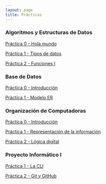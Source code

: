 ```yaml
---
layout: page
title: Prácticas
---
```


### Algoritmos y Estructuras de Datos

[Práctica 0 - Hola mundo](../assets/files/practicas/algo-p0.pdf)

[Práctica 1 - Tipos de datos](../assets/files/practicas/algo-p1.pdf)

[Práctica 2 - Funciones I](../assets/files/practicas/algo-p2.pdf)

<!-- [Práctica 3 - Condicionales y loops](../assets/files/practicas/algo-p3.pdf) -->

<!-- [Práctica 4 - Arrays](../assets/files/practicas/algo-p4.pdf) -->

<!-- [Práctica 5 - I/O](../assets/files/practicas/algo-p5.pdf) -->

<!-- [Práctica 6 - Funciones II](../assets/files/practicas/algo-p6.pdf) -->

<!-- [Práctica 7 - Search & sort](../assets/files/practicas/algo-p7.pdf) -->

<!-- [Práctica 8 - ADTs](../assets/files/practicas/algo-p8.pdf) -->

### Base de Datos

[Práctica 0 - Introducción](../assets/files/practicas/db-p0.pdf)

[Práctica 1 - Modelo ER](../assets/files/practicas/db-p1.pdf)

<!-- [Práctica 2 - Modelo relacional](../assets/files/practicas/db-p2.pdf) -->

<!-- [Práctica 3 - DDL](../assets/files/practicas/db-p3.pdf) -->

<!-- [Práctica 4 - Consultas](../assets/files/practicas/db-p4.pdf) -->

<!-- [Práctica 5 - ABMs](../assets/files/practicas/db-p5.pdf) -->

<!-- [Práctica 6 - Joins](../assets/files/practicas/db-p6.pdf) -->

<!-- [Práctica 7 - Subqueries](../assets/files/practicas/db-p7.pdf) -->

<!-- [Práctica 8 - Normalización](../assets/files/practicas/db-p8.pdf) -->

### Organización de Computadoras

[Práctica 0 - Introducción](../assets/files/practicas/orga-p0.pdf)

[Práctica 1 - Representación de la información](../assets/files/practicas/orga-p1.pdf)

[Práctica 2 - Lógica digital](../assets/files/practicas/orga-p2.pdf)

<!-- [Práctica 3 - Lenguaje máquina](../assets/files/practicas-orga-p3.pdf) -->

<!-- [Práctica 4 - La CPU](../assets/files/practicas-orga-p4.pdf) -->

<!-- [Práctica 5 - Memoria](../assets/files/practicas-orga-p5.pdf) -->

<!-- [Práctica 6 - I/O](../assets/files/practicas-orga-p6.pdf) -->

<!-- [Práctica 7 - Software de sistema](../assets/files/practicas-orga-p7.pdf) -->

### Proyecto Informático I

[Práctica 1 - La CLI](../assets/files/practicas/proyecto-p1.pdf)

[Práctica 2 - Git y GitHub](../assets/files/practicas/proyecto-p2.pdf)
